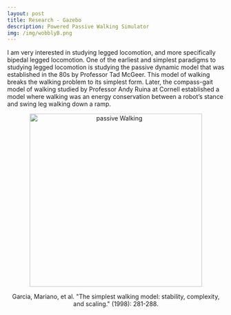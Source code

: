 ```yaml
---
layout: post
title: Research - Gazebo
description: Powered Passive Walking Simulator
img: /img/wobblyB.png
---
```


I am very interested in studying legged locomotion, and more specifically bipedal legged locomotion. One of the earliest and simplest paradigms to studying legged locomotion is studying the passive dynamic model that was established in the 80s by Professor Tad McGeer. This model of walking breaks the walking problem to its simplest form. Later, the compass-gait model of walking studied by Professor Andy Ruina at Cornell established a model where walking was an energy conservation between a robot’s stance and swing leg walking down a ramp.

<p align="center">
  <img src="http://krcarter.github.io/img/passive.png" alt="passive Walking" width="400"/>
</p>

<p align="center">
Garcia, Mariano, et al. "The simplest walking model: stability, complexity, and scaling." (1998): 281-288.
</p>
